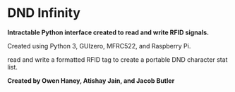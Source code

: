# DND Infinity

**Intractable Python interface created to read and write RFID signals.**

Created using Python 3, GUIzero, MFRC522, and Raspberry Pi.



read and write a formatted RFID tag to create a portable DND character stat list.

**Created by Owen Haney, Atishay Jain, and Jacob Butler**
